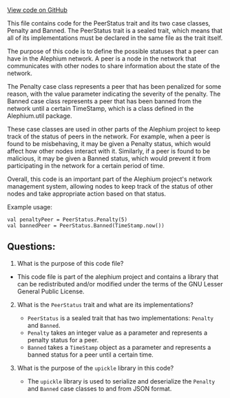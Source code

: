 [View code on GitHub](https://github.com/alephium/alephium/api/src/main/scala/org/alephium/api/model/PeerStatus.scala)

This file contains code for the PeerStatus trait and its two case classes, Penalty and Banned. The PeerStatus trait is a sealed trait, which means that all of its implementations must be declared in the same file as the trait itself. 

The purpose of this code is to define the possible statuses that a peer can have in the Alephium network. A peer is a node in the network that communicates with other nodes to share information about the state of the network. 

The Penalty case class represents a peer that has been penalized for some reason, with the value parameter indicating the severity of the penalty. The Banned case class represents a peer that has been banned from the network until a certain TimeStamp, which is a class defined in the Alephium.util package. 

These case classes are used in other parts of the Alephium project to keep track of the status of peers in the network. For example, when a peer is found to be misbehaving, it may be given a Penalty status, which would affect how other nodes interact with it. Similarly, if a peer is found to be malicious, it may be given a Banned status, which would prevent it from participating in the network for a certain period of time. 

Overall, this code is an important part of the Alephium project's network management system, allowing nodes to keep track of the status of other nodes and take appropriate action based on that status. 

Example usage:

```
val penaltyPeer = PeerStatus.Penalty(5)
val bannedPeer = PeerStatus.Banned(TimeStamp.now())
```
## Questions: 
 1. What is the purpose of this code file?
   - This code file is part of the alephium project and contains a library that can be redistributed and/or modified under the terms of the GNU Lesser General Public License.

2. What is the `PeerStatus` trait and what are its implementations?
   - `PeerStatus` is a sealed trait that has two implementations: `Penalty` and `Banned`.
   - `Penalty` takes an integer value as a parameter and represents a penalty status for a peer.
   - `Banned` takes a `TimeStamp` object as a parameter and represents a banned status for a peer until a certain time.

3. What is the purpose of the `upickle` library in this code?
   - The `upickle` library is used to serialize and deserialize the `Penalty` and `Banned` case classes to and from JSON format.